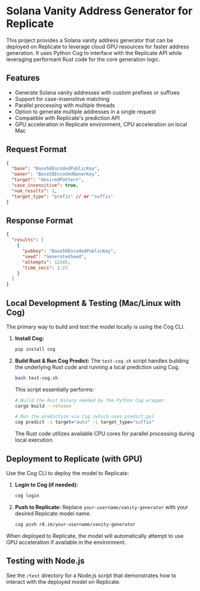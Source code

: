# Solana Vanity Address Generator for Replicate

This project provides a Solana vanity address generator that can be deployed on Replicate to leverage cloud GPU resources for faster address generation. It uses Python Cog to interface with the Replicate API while leveraging performant Rust code for the core generation logic.

## Features

- Generate Solana vanity addresses with custom prefixes or suffixes
- Support for case-insensitive matching
- Parallel processing with multiple threads
- Option to generate multiple addresses in a single request
- Compatible with Replicate's prediction API
- GPU acceleration in Replicate environment, CPU acceleration on local Mac

## Request Format

```json
{
  "base": "Base58EncodedPublicKey",
  "owner": "Base58EncodedOwnerKey",
  "target": "desiredPattern",
  "case_insensitive": true,
  "num_results": 1,
  "target_type": "prefix" // or "suffix"
}
```

## Response Format

```json
{
  "results": [
    {
      "pubkey": "Base58EncodedPublicKey",
      "seed": "GeneratedSeed",
      "attempts": 12345,
      "time_secs": 1.23
    }
  ]
}
```

## Local Development & Testing (Mac/Linux with Cog)

The primary way to build and test the model locally is using the Cog CLI.

1.  **Install Cog:**
    ```bash
    pip install cog
    ```
2.  **Build Rust & Run Cog Predict:**
    The `test-cog.sh` script handles building the underlying Rust code and running a local prediction using Cog.
    ```bash
    bash test-cog.sh
    ```
    This script essentially performs:
    ```bash
    # Build the Rust binary needed by the Python Cog wrapper
    cargo build --release

    # Run the prediction via Cog (which uses predict.py)
    cog predict -i target="auto" -i target_type="suffix"
    ```
    The Rust code utilizes available CPU cores for parallel processing during local execution.

## Deployment to Replicate (with GPU)

Use the Cog CLI to deploy the model to Replicate:

1.  **Login to Cog (if needed):**
    ```bash
    cog login
    ```
2.  **Push to Replicate:**
    Replace `your-username/vanity-generator` with your desired Replicate model name.
    ```bash
    cog push r8.im/your-username/vanity-generator
    ```

When deployed to Replicate, the model will automatically attempt to use GPU acceleration if available in the environment.

## Testing with Node.js

See the `/test` directory for a Node.js script that demonstrates how to interact with the deployed model on Replicate. 
